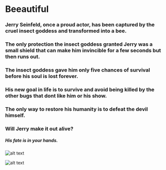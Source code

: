 # Beeautiful

### Jerry Seinfeld, once a proud actor, has been captured by the cruel insect goddess and transformed into a bee.

### The only protection the insect goddess granted Jerry was a small shield that can make him invincible for a few seconds but then runs out.

### The insect goddess gave him only five chances of survival before his soul is lost forever.

### His new goal in life is to survive and avoid being killed by the other bugs that dont like him or his show.

### The only way to restore his humanity is to defeat the devil himself.

### Will Jerry make it out alive?

##### His fate is in your hands.

![alt text](https://a.pomf.se/humeiu.png "Level 1 Screenshot")

![alt text](http://cdn.collider.com/uploads/imageGallery/Bee_Movie/bee_movie_image_chris_rock_jerry_seinfeld.jpg "IMMA BEE IMMA BEE IMMA BEE IMMA BEE")

